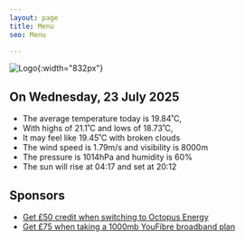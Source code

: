 ```yaml
---
layout: page
title: Menu
seo: Menu

---
```


![Logo](/images/logo.jpg){:width="832px"}

<!-- weather_marker starts -->
## On Wednesday, 23 July 2025

- The average temperature today is 19.84˚C,
- With highs of 21.1˚C and lows of 18.73˚C,
- It may feel like 19.45˚C with broken clouds
- The wind speed is 1.79m/s and visibility is 8000m
- The pressure is 1014hPa and humidity is 60%
- The sun will rise at 04:17 and set at 20:12

<!-- weather_marker ends -->

## Sponsors

- [Get £50 credit when switching to Octopus Energy](https://bit.ly/3oD1nnS)
- [Get £75 when taking a 1000mb YouFibre broadband plan](https://aklam.io/91zWhU?)
